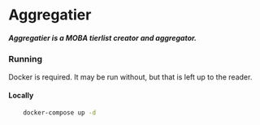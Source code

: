# Aggregatier

##### Aggregatier is a MOBA tierlist creator and aggregator.



### Running
Docker is required. It may be run without, but that is left up to the reader.

#### Locally
```bash
    docker-compose up -d
```
